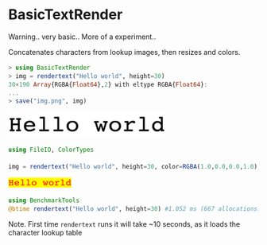 # BasicTextRender

Warning.. very basic.. More of a experiment..

Concatenates characters from lookup images, then resizes and colors.

```julia
> using BasicTextRender
> img = rendertext("Hello world", height=30)
30×190 Array{RGBA{Float64},2} with eltype RGBA{Float64}:
...
> save("img.png", img)
```
![img](img.png)


```julia
using FileIO, ColorTypes

img = rendertext("Hello world", height=30, color=RGBA(1.0,0.0,0.0,1.0), backgroundColor=RGBA(1.0,1.0,0.0,1.0))
```
![img](img2.png)

```julia
using BenchmarkTools
@btime rendertext("Hello world", height=30) #1.052 ms (667 allocations: 2.20 MiB)
```
Note. First time `rendertext` runs it will take ~10 seconds, as it loads the character lookup table
